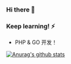 ### Hi there 👋
### Keep learning! ⚡

-  PHP & GO 开发！

[![Anurag's github stats](https://github-readme-stats.vercel.app/api?username=HiJohnnyLee)](https://github.com/HiJohnnyLee)
